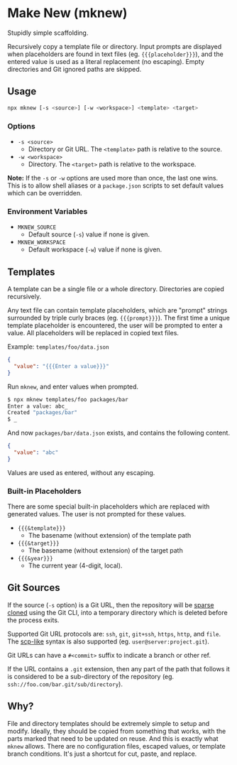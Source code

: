 # Make New (mknew)

Stupidly simple scaffolding.

Recursively copy a template file or directory. Input prompts are displayed when placeholders are found in text files (eg. `{{{placeholder}}}`), and the entered value is used as a literal replacement (no escaping). Empty directories and Git ignored paths are skipped.

## Usage

```bash
npx mknew [-s <source>] [-w <workspace>] <template> <target>
```

### Options

- `-s <source>`
  - Directory or Git URL. The `<template>` path is relative to the source.
- `-w <workspace>`
  - Directory. The `<target>` path is relative to the workspace.

**Note:** If the `-s` or `-w` options are used more than once, the last one wins. This is to allow shell aliases or a `package.json` scripts to set default values which can be overridden.

### Environment Variables

- `MKNEW_SOURCE`
  - Default source (`-s`) value if none is given.
- `MKNEW_WORKSPACE`
  - Default workspace (`-w`) value if none is given.

## Templates

A template can be a single file or a whole directory. Directories are copied recursively.

Any text file can contain template placeholders, which are "prompt" strings surrounded by triple curly braces (eg. `{{{prompt}}}`). The first time a unique template placeholder is encountered, the user will be prompted to enter a value. All placeholders will be replaced in copied text files.

Example: `templates/foo/data.json`

```json
{
  "value": "{{{Enter a value}}}"
}
```

Run `mknew`, and enter values when prompted.

```bash
$ npx mknew templates/foo packages/bar
Enter a value: abc_
Created "packages/bar"
$ _
```

And now `packages/bar/data.json` exists, and contains the following content.

```json
{
  "value": "abc"
}
```

Values are used as entered, without any escaping.

### Built-in Placeholders

There are some special built-in placeholders which are replaced with generated values. The user is not prompted for these values.

- `{{{&template}}}`
  - The basename (without extension) of the template path
- `{{{&target}}}`
  - The basename (without extension) of the target path
- `{{{&year}}}`
  - The current year (4-digit, local).

## Git Sources

If the source (`-s` option) is a Git URL, then the repository will be [sparse cloned](https://git-scm.com/docs/git-sparse-checkout) using the Git CLI, into a temporary directory which is deleted before the process exits.

Supported Git URL protocols are: `ssh`, `git`, `git+ssh`, `https`, `http`, and `file`. The [scp-like](https://git-scm.com/book/en/v2/Git-on-the-Server-The-Protocols) syntax is also supported (eg. `user@server:project.git`).

Git URLs can have a `#<commit>` suffix to indicate a branch or other ref.

If the URL contains a `.git` extension, then any part of the path that follows it is considered to be a sub-directory of the repository (eg. `ssh://foo.com/bar.git/sub/directory`).

## Why?

File and directory templates should be extremely simple to setup and modify. Ideally, they should be copied from something that works, with the parts marked that need to be updated on reuse. And this is exactly what `mknew` allows. There are no configuration files, escaped values, or template branch conditions. It's just a shortcut for cut, paste, and replace.
